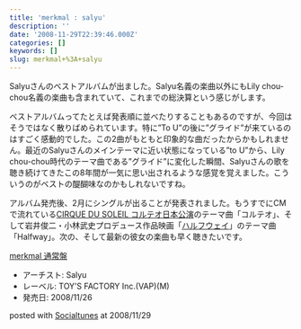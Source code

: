 ```yaml
---
title: 'merkmal : salyu'
description: ''
date: '2008-11-29T22:39:46.000Z'
categories: []
keywords: []
slug: merkmal+%3A+salyu
---
```

Salyuさんのベストアルバムが出ました。Salyu名義の楽曲以外にもLily chou-chou名義の楽曲も含まれていて、これまでの総決算という感じがします。

ベストアルバムってたとえば発表順に並べたりすることもあるのですが、今回はそうではなく散りばめられています。特に”To U”の後に”グライド”が来ているのはすごく感動的でした。この2曲がもともと印象的な曲だったからかもしれません。最近のSalyuさんのメインテーマに近い状態になっている”to U”から、Lily chou-chou時代のテーマ曲である”グライド”に変化した瞬間、Salyuさんの歌を聴き続けてきたこの8年間が一気に思い出されるような感覚を覚えました。こういうのがベストの醍醐味なのかもしれないですね。

アルバム発売後、2月にシングルが出ることが発表されました。もうすでにCMで流れている[CIRQUE DU SOLEIL コルテオ日本公演](http://www.corteo.jp/)のテーマ曲「コルテオ」、そして岩井俊二・小林武史プロデュース作品映画「[ハルフウェイ](http://halfway-movie.jp/)」のテーマ曲「Halfway」。次の、そして最新の彼女の楽曲も早く聴きたいです。

[merkmal 通常盤](http://www.amazon.co.jp/exec/obidos/ASIN/B001GPXO9C/qli-22/ref=nosim "merkmal 通常盤")

*   アーチスト: Salyu
*   レーベル: TOY’S FACTORY Inc.(VAP)(M)
*   発売日: 2008/11/26

posted with [Socialtunes](http://socialtunes.net) at 2008/11/29
